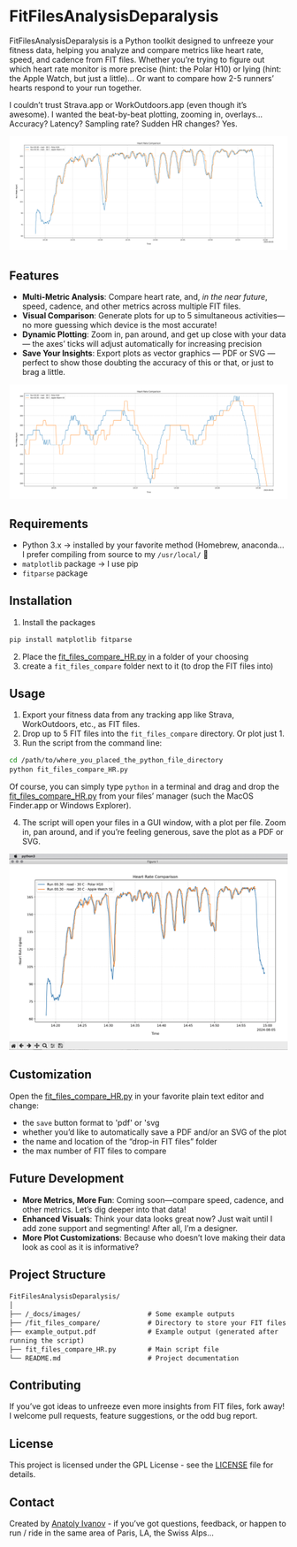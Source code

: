 # FitFilesAnalysisDeparalysis

FitFilesAnalysisDeparalysis is a Python toolkit designed to unfreeze your fitness data, helping you analyze and compare metrics like heart rate, speed, and cadence from FIT files. Whether you’re trying to figure out which heart rate monitor is more precise (hint: the Polar H10) or lying (hint: the Apple Watch, but just a little)… Or want to compare how 2-5 runners’ hearts respond to your run together.

I couldn’t trust Strava.app or WorkOutdoors.app (even though it’s awesome). I wanted the beat-by-beat plotting, zooming in, overlays… Accuracy? Latency? Sampling rate? Sudden HR changes? Yes.

![Apples to Polars](_docs/images/example_compare_Polar_H10_vs_Apple_Watch_SE_overview.svg)

## Features

- **Multi-Metric Analysis**: Compare heart rate, and, _in the near future_, speed, cadence, and other metrics across multiple FIT files.
- **Visual Comparison**: Generate plots for up to 5 simultaneous activities—no more guessing which device is the most accurate!
- **Dynamic Plotting**: Zoom in, pan around, and get up close with your data — the axes’ ticks will adjust automatically for increasing precision
- **Save Your Insights**: Export plots as vector graphics — PDF or SVG — perfect to show those doubting the accuracy of this or that, or just to brag a little.

![Wow, Apple’s off the rails](_docs/images/example_compare_Polar_H10_vs_Apple_Watch_SE_detail.svg)

## Requirements

- Python 3.x → installed by your favorite method (Homebrew, anaconda… I prefer compiling from source to my `/usr/local/` 🤪
- `matplotlib` package → I use pip
- `fitparse` package

## Installation

1) Install the packages
```bash
pip install matplotlib fitparse
```
2) Place the [fit_files_compare_HR.py](fit_files_compare_HR.py) in a folder of your choosing
3) create a `fit_files_compare` folder next to it (to drop the FIT files into)

## Usage

1. Export your fitness data from any tracking app like Strava, WorkOutdoors, etc., as FIT files.
2. Drop up to 5 FIT files into the `fit_files_compare` directory. Or plot just 1.
3. Run the script from the command line:

```bash
cd /path/to/where_you_placed_the_python_file_directory
python fit_files_compare_HR.py
```
Of course, you can simply type `python` in a terminal and drag and drop the [fit_files_compare_HR.py](fit_files_compare_HR.py) from your files’ manager (such the MacOS Finder.app or Windows Explorer).

4. The script will open your files in a GUI window, with a plot per file. Zoom in, pan around, and if you’re feeling generous, save the plot as a PDF or SVG.

![The GUI on MacOS](_docs/images/example_compare_Python_MacOS_matplotlib_GUI.png)

## Customization

Open the [fit_files_compare_HR.py](fit_files_compare_HR.py) in your favorite plain text editor and change:

- the `save` button format to 'pdf' or 'svg
- whether you’d like to automatically save a PDF and/or an SVG of the plot
- the name and location of the “drop-in FIT files” folder
- the max number of FIT files to compare

## Future Development

- **More Metrics, More Fun**: Coming soon—compare speed, cadence, and other metrics. Let’s dig deeper into that data!
- **Enhanced Visuals**: Think your data looks great now? Just wait until I add zone support and segmenting! After all, I’m a designer.
- **More Plot Customizations**: Because who doesn’t love making their data look as cool as it is informative?

## Project Structure

```plaintext
FitFilesAnalysisDeparalysis/
│
├── /_docs/images/                 # Some example outputs  
├── /fit_files_compare/            # Directory to store your FIT files
├── example_output.pdf             # Example output (generated after running the script)
├── fit_files_compare_HR.py        # Main script file
└── README.md                      # Project documentation
```

## Contributing

If you’ve got ideas to unfreeze even more insights from FIT files, fork away! I welcome pull requests, feature suggestions, or the odd bug report.

## License

This project is licensed under the GPL License - see the [LICENSE](LICENSE) file for details.

## Contact

Created by [Anatoly Ivanov](https://anatolyivanov.com) - if you’ve got questions, feedback, or happen to run / ride in the same area of Paris, LA, the Swiss Alps…
